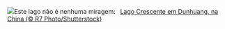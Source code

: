 ![](https://www.bing.com/th?id=OHR.CrescentLake_PT-BR4521081721_UHD.jpg&w=1000)Este lago não é nenhuma miragem:&nbsp;&ensp;[Lago Crescente em Dunhuang, na China (© R7 Photo/Shutterstock)](https://www.bing.com/th?id=OHR.CrescentLake_PT-BR4521081721_UHD.jpg)
<br><br/>
